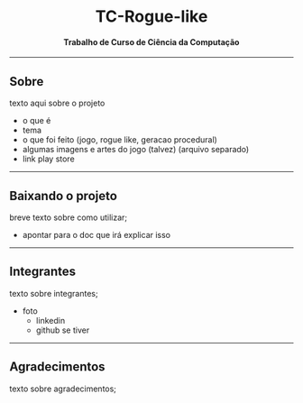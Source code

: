 <h1 align="center">TC-Rogue-like</h1>
<h4 align="center">Trabalho de Curso de Ciência da Computação</h4>

***

## Sobre

texto aqui sobre o projeto
  - o que é
  - tema
  - o que foi feito (jogo, rogue like, geracao procedural)
  - algumas imagens e artes do jogo (talvez) (arquivo separado)
  - link play store

***

## Baixando o projeto

breve texto sobre como utilizar;

  - apontar para o doc que irá explicar isso

***

## Integrantes

texto sobre integrantes;

- foto
  - linkedin
  - github se tiver

***

## Agradecimentos

texto sobre agradecimentos;
